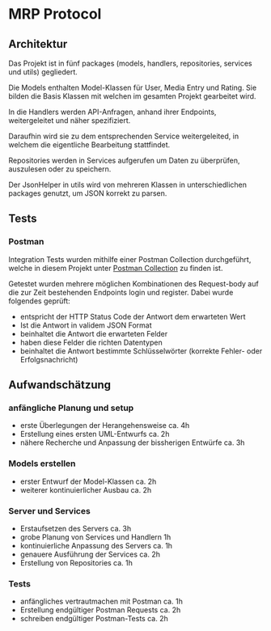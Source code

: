 # MRP Protocol
## Architektur
Das Projekt ist in fünf packages (models, handlers, repositories, services und utils) gegliedert.

Die Models enthalten Model-Klassen für User, Media Entry und Rating. Sie bilden die Basis Klassen mit welchen im gesamten Projekt gearbeitet wird.

In die Handlers werden API-Anfragen, anhand ihrer Endpoints, weitergeleitet und näher spezifiziert.

Daraufhin wird sie zu dem entsprechenden Service weitergeleited, in welchem die eigentliche Bearbeitung stattfindet.

Repositories werden in Services aufgerufen um Daten zu überprüfen, auszulesen oder zu speichern.

Der JsonHelper in utils wird von mehreren Klassen in unterschiedlichen packages genutzt, um JSON korrekt zu parsen.
## Tests
### Postman
Integration Tests wurden mithilfe einer Postman Collection durchgeführt, welche in diesem Projekt unter [Postman Collection](MRP_Giebl_Collection.postman_collection.json) zu finden ist.

Getestet wurden mehrere möglichen Kombinationen des Request-body auf die zur Zeit bestehenden Endpoints login und register. Dabei wurde folgendes geprüft:

- entspricht der HTTP Status Code der Antwort dem erwarteten Wert
- Ist die Antwort in validem JSON Format
- beinhaltet die Antwort die erwarteten Felder
- haben diese Felder die richten Datentypen
- beinhaltet die Antwort bestimmte Schlüsselwörter (korrekte Fehler- oder Erfolgsnachricht)

## Aufwandschätzung
### anfängliche Planung und setup
- erste Überlegungen der Herangehensweise ca. 4h
- Erstellung eines ersten UML-Entwurfs ca. 2h
- nähere Recherche und Anpassung der bissherigen Entwürfe ca. 3h
### Models erstellen
- erster Entwurf der Model-Klassen ca. 2h
- weiterer kontinuierlicher Ausbau ca. 2h
### Server und Services
- Erstaufsetzen des Servers ca. 3h
- grobe Planung von Services und Handlern 1h
- kontinuierliche Anpassung des Servers ca. 1h
- genauere Ausführung der Services ca. 2h
- Erstellung von Repositories ca. 1h
### Tests
- anfängliches vertrautmachen mit Postman ca. 1h
- Erstellung endgültiger Postman Requests ca. 2h
- schreiben endgültiger Postman-Tests ca. 2h


